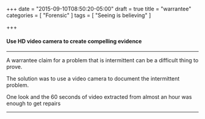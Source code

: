 +++
date = "2015-09-10T08:50:20-05:00"
draft = true
title = "warrantee"
categories = [
  "Forensic"
]
tags = [
  "Seeing is believing"
]

+++
#### Use HD video camera to create compelling evidence
***
A warrantee claim for a problem that is intermittent can be a difficult thing to prove.

The solution was to use a video camera to document the intermittent problem.

One look and the 60 seconds of video extracted from almost an hour was enough to get repairs
***